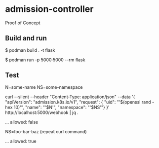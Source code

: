 # admission-controller
Proof of Concept

## Build and run

$ podman build . -t flask

$ podman run -p 5000:5000 --rm flask


## Test

N=some-name
NS=some-namespace

curl --silent --header "Content-Type: application/json" --data '{ "apiVersion": "admission.k8s.io/v1", "request": { "uid": "'$(openssl rand -hex 10)'", "name": "'$N'", "namespace": "'$NS'"} }' http://localhost:5000/webhook | jq .

... allowed: false

NS=foo-bar-baz
(repeat curl command)

... allowed: true



